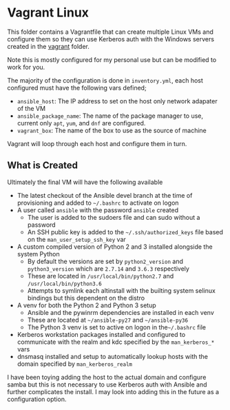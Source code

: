 # Vagrant Linux

This folder contains a Vagrantfile that can create multiple Linux VMs and
configure them so they can use Kerberos auth with the Windows servers created
in the [vagrant](https://github.com/jborean93/ansible-windows/tree/master/vagrant)
folder.

Note this is mostly configured for my personal use but can be modified to work
for you.

The majority of the configuration is done in `inventory.yml`, each host
configured must have the following vars defined;

* `ansible_host`: The IP address to set on the host only network adapater of the VM
* `ansible_package_name`: The name of the package manager to use, current only `apt`, `yum`, and `dnf` are configured.
* `vagrant_box`: The name of the box to use as the source of machine

Vagrant will loop through each host and configure them in turn.

## What is Created

Ultimately the final VM will have the following available

* The latest checkout of the Ansible devel branch at the time of provisioning and added to `~/.bashrc` to activate on logon
* A user called `ansible` with the password `ansible` created
  * The user is added to the sudoers file and can sudo without a password
  * An SSH public key is added to the `~/.ssh/authorized_keys` file based on the `man_user_setup_ssh_key` var
* A custom compiled version of Python 2 and 3 installed alongside the system Python
  * By default the versions are set by `python2_version` and `python3_version` which are `2.7.14` and `3.6.3` respectively
  * These are located in `/usr/local/bin/python2.7` and `/usr/local/bin/python3.6`
  * Attempts to symlink each altinstall with the builting system selinux bindings but this dependent on the distro
* A venv for both the Python 2 and Python 3 setup
  * Ansible and the pywinrm dependencies are installed in each venv
  * These are located at `~/ansible-py27` and `~/ansible-py36`
  * The Python 3 venv is set to active on logon in the`~/.bashrc` file
* Kerberos workstation packages installed and configured to communicate with the realm and kdc specified by the `man_kerberos_*` vars
* dnsmasq installed and setup to automatically lookup hosts with the domain specified by `man_kerberos_realm`

I have been toying adding the host to the actual domain and configure samba but
this is not necessary to use Kerberos auth with Ansible and further complicates
the install. I may look into adding this in the future as a configuration
option.

